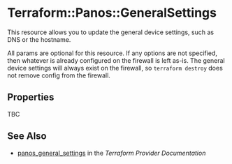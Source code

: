 # Terraform::Panos::GeneralSettings

This resource allows you to update the general device settings, such as DNS
or the hostname.

All params are optional for this resource.  If any options are not specified,
then whatever is already configured on the firewall is left as-is.  The
general device settings will always exist on the firewall, so `terraform
destroy` does not remove config from the firewall.

## Properties

TBC

## See Also

* [panos_general_settings](https://www.terraform.io/docs/providers/panos/r/general_settings.html) in the _Terraform Provider Documentation_